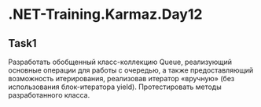 # .NET-Training.Karmaz.Day12

## Task1

Разработать обобщенный класс-коллекцию Queue, реализующий основные операции для работы с очередью, а также предоставляющий
возможность итерирования, реализовав итератор «вручную» (без использования блок-итератора yield). 
Протестировать методы разработанного класса.
